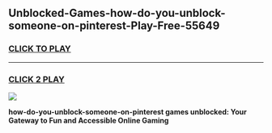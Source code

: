 
## Unblocked-Games-how-do-you-unblock-someone-on-pinterest-Play-Free-55649
<h3>
<a href="https://premium76.site?title=how-do-you-unblock-someone-on-pinterest&ref=23A">CLICK TO PLAY</a></h3>
<hr>

<h3>
<a href="https://premium76.site?title=how-do-you-unblock-someone-on-pinterest&ref=23A">CLICK 2 PLAY</a>
  
</h3>

<a href="https://premium76.site?title=how-do-you-unblock-someone-on-pinterest&ref=23A"><img src="https://clearcache.store/games.png"></a>


**how-do-you-unblock-someone-on-pinterest games unblocked: Your Gateway to Fun and Accessible Online Gaming**
